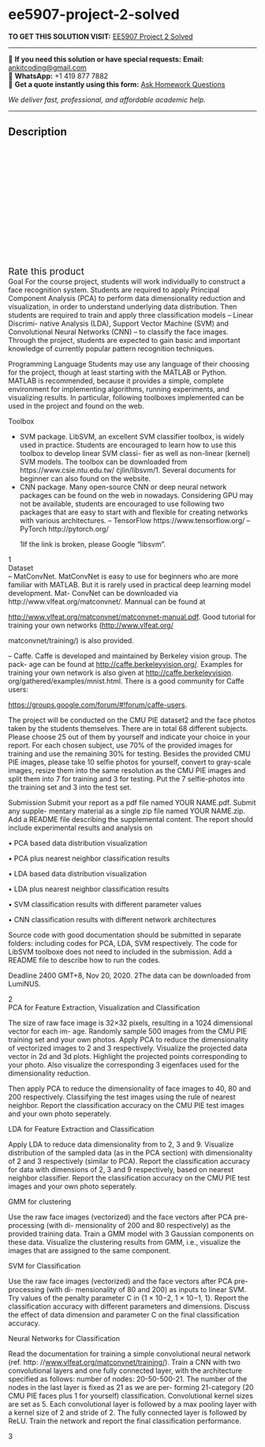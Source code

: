 # ee5907-project-2-solved
**TO GET THIS SOLUTION VISIT:** [EE5907 Project 2 Solved](https://www.ankitcodinghub.com/product/ee5907-project-2-solved/)


---

📩 **If you need this solution or have special requests:** **Email:** ankitcoding@gmail.com  
📱 **WhatsApp:** +1 419 877 7882  
📄 **Get a quote instantly using this form:** [Ask Homework Questions](https://www.ankitcodinghub.com/services/ask-homework-questions/)

*We deliver fast, professional, and affordable academic help.*

---

<h2>Description</h2>



<div class="kk-star-ratings kksr-auto kksr-align-center kksr-valign-top" data-payload="{&quot;align&quot;:&quot;center&quot;,&quot;id&quot;:&quot;93446&quot;,&quot;slug&quot;:&quot;default&quot;,&quot;valign&quot;:&quot;top&quot;,&quot;ignore&quot;:&quot;&quot;,&quot;reference&quot;:&quot;auto&quot;,&quot;class&quot;:&quot;&quot;,&quot;count&quot;:&quot;0&quot;,&quot;legendonly&quot;:&quot;&quot;,&quot;readonly&quot;:&quot;&quot;,&quot;score&quot;:&quot;0&quot;,&quot;starsonly&quot;:&quot;&quot;,&quot;best&quot;:&quot;5&quot;,&quot;gap&quot;:&quot;4&quot;,&quot;greet&quot;:&quot;Rate this product&quot;,&quot;legend&quot;:&quot;0\/5 - (0 votes)&quot;,&quot;size&quot;:&quot;24&quot;,&quot;title&quot;:&quot;EE5907 Project 2 Solved&quot;,&quot;width&quot;:&quot;0&quot;,&quot;_legend&quot;:&quot;{score}\/{best} - ({count} {votes})&quot;,&quot;font_factor&quot;:&quot;1.25&quot;}">

<div class="kksr-stars">

<div class="kksr-stars-inactive">
            <div class="kksr-star" data-star="1" style="padding-right: 4px">


<div class="kksr-icon" style="width: 24px; height: 24px;"></div>
        </div>
            <div class="kksr-star" data-star="2" style="padding-right: 4px">


<div class="kksr-icon" style="width: 24px; height: 24px;"></div>
        </div>
            <div class="kksr-star" data-star="3" style="padding-right: 4px">


<div class="kksr-icon" style="width: 24px; height: 24px;"></div>
        </div>
            <div class="kksr-star" data-star="4" style="padding-right: 4px">


<div class="kksr-icon" style="width: 24px; height: 24px;"></div>
        </div>
            <div class="kksr-star" data-star="5" style="padding-right: 4px">


<div class="kksr-icon" style="width: 24px; height: 24px;"></div>
        </div>
    </div>

<div class="kksr-stars-active" style="width: 0px;">
            <div class="kksr-star" style="padding-right: 4px">


<div class="kksr-icon" style="width: 24px; height: 24px;"></div>
        </div>
            <div class="kksr-star" style="padding-right: 4px">


<div class="kksr-icon" style="width: 24px; height: 24px;"></div>
        </div>
            <div class="kksr-star" style="padding-right: 4px">


<div class="kksr-icon" style="width: 24px; height: 24px;"></div>
        </div>
            <div class="kksr-star" style="padding-right: 4px">


<div class="kksr-icon" style="width: 24px; height: 24px;"></div>
        </div>
            <div class="kksr-star" style="padding-right: 4px">


<div class="kksr-icon" style="width: 24px; height: 24px;"></div>
        </div>
    </div>
</div>


<div class="kksr-legend" style="font-size: 19.2px;">
            <span class="kksr-muted">Rate this product</span>
    </div>
    </div>
<div class="page" title="Page 1">
<div class="layoutArea">
<div class="column">
Goal For the course project, students will work individually to construct a face recognition system. Students are required to apply Principal Component Analysis (PCA) to perform data dimensionality reduction and visualization, in order to understand underlying data distribution. Then students are required to train and apply three classification models – Linear Discrimi- native Analysis (LDA), Support Vector Machine (SVM) and Convolutional Neural Networks (CNN) – to classify the face images. Through the project, students are expected to gain basic and important knowledge of currently popular pattern recognition techniques.

Programming Language Students may use any language of their choosing for the project, though at least starting with the MATLAB or Python. MATLAB is recommended, because it provides a simple, complete environment for implementing algorithms, running experiments, and visualizing results. In particular, following toolboxes implemented can be used in the project and found on the web.

Toolbox

<ul>
<li>SVM package. LibSVM, an excellent SVM classifier toolbox, is widely used in practice. Students are encouraged to learn how to use this toolbox to develop linear SVM classi- fier as well as non-linear (kernel) SVM models. The toolbox can be downloaded from https://www.csie.ntu.edu.tw/ ̃cjlin/libsvm/1. Several documents for beginner can also found on the website.</li>
<li>CNN package. Many open-source CNN or deep neural network packages can be found on the web in nowadays. Considering GPU may not be available, students are encouraged to use following two packages that are easy to start with and flexible for creating networks with various architectures.
– TensorFlow https://www.tensorflow.org/ – PyTorch http://pytorch.org/

1If the link is broken, please Google “libsvm”.
</li>
</ul>
</div>
</div>
<div class="layoutArea">
<div class="column">
1

</div>
</div>
</div>
<div class="page" title="Page 2">
<div class="layoutArea">
<div class="column">
Dataset

</div>
</div>
<div class="layoutArea">
<div class="column">
– MatConvNet. MatConvNet is easy to use for beginners who are more familiar with MATLAB. But it is rarely used in practical deep learning model development. Mat- ConvNet can be downloaded via http://www.vlfeat.org/matconvnet/. Mannual can be found at

http://www.vlfeat.org/matconvnet/matconvnet-manual.pdf. Good tutorial for training your own networks (http://www.vlfeat.org/

matconvnet/training/) is also provided.

– Caffe. Caffe is developed and maintained by Berkeley vision group. The pack- age can be found at http://caffe.berkeleyvision.org/. Examples for training your own network is also given at http://caffe.berkeleyvision. org/gathered/examples/mnist.html. There is a good community for Caffe users:

https://groups.google.com/forum/#!forum/caffe-users.

</div>
</div>
<div class="layoutArea">
<div class="column">
The project will be conducted on the CMU PIE dataset2 and the face photos taken by the students themselves. There are in total 68 different subjects. Please choose 25 out of them by yourself and indicate your choice in your report. For each chosen subject, use 70% of the provided images for training and use the remaining 30% for testing. Besides the provided CMU PIE images, please take 10 selfie photos for yourself, convert to gray-scale images, resize them into the same resolution as the CMU PIE images and split them into 7 for training and 3 for testing. Put the 7 selfie-photos into the training set and 3 into the test set.

Submission Submit your report as a pdf file named YOUR NAME.pdf. Submit any supple- mentary material as a single zip file named YOUR NAME.zip. Add a README file describing the supplemental content. The report should include experimental results and analysis on

• PCA based data distribution visualization

• PCA plus nearest neighbor classification results

• LDA based data distribution visualization

• LDA plus nearest neighbor classification results

• SVM classification results with different parameter values

• CNN classification results with different network architectures

Source code with good documentation should be submitted in separate folders: including codes for PCA, LDA, SVM respectively. The code for LibSVM toolboxe does not need to included in the submission. Add a README file to describe how to run the codes.

Deadline 2400 GMT+8, Nov 20, 2020. 2The data can be downloaded from LumiNUS.

</div>
</div>
<div class="layoutArea">
<div class="column">
2

</div>
</div>
</div>
<div class="page" title="Page 3">
<div class="layoutArea">
<div class="column">
PCA for Feature Extraction, Visualization and Classification

The size of raw face image is 32×32 pixels, resulting in a 1024 dimensional vector for each im- age. Randomly sample 500 images from the CMU PIE training set and your own photos. Apply PCA to reduce the dimensionality of vectorized images to 2 and 3 respectively. Visualize the projected data vector in 2d and 3d plots. Highlight the projected points corresponding to your photo. Also visualize the corresponding 3 eigenfaces used for the dimensionality reduction.

Then apply PCA to reduce the dimensionality of face images to 40, 80 and 200 respectively. Classifying the test images using the rule of nearest neighbor. Report the classification accuracy on the CMU PIE test images and your own photo seperately.

LDA for Feature Extraction and Classification

Apply LDA to reduce data dimensionality from to 2, 3 and 9. Visualize distribution of the sampled data (as in the PCA section) with dimensionality of 2 and 3 respectively (similar to PCA). Report the classification accuracy for data with dimensions of 2, 3 and 9 respectively, based on nearest neighbor classifier. Report the classification accuracy on the CMU PIE test images and your own photo seperately.

GMM for clustering

Use the raw face images (vectorized) and the face vectors after PCA pre-processing (with di- mensionality of 200 and 80 respectively) as the provided training data. Train a GMM model with 3 Gaussian components on these data. Visualize the clustering results from GMM, i.e., visualize the images that are assigned to the same component.

SVM for Classification

Use the raw face images (vectorized) and the face vectors after PCA pre-processing (with di- mensionality of 80 and 200) as inputs to linear SVM. Try values of the penalty parameter C in {1 × 10−2, 1 × 10−1, 1}. Report the classification accuracy with different parameters and dimensions. Discuss the effect of data dimension and parameter C on the final classification accuracy.

Neural Networks for Classification

Read the documentation for training a simple convolutional neural network (ref. http: //www.vlfeat.org/matconvnet/training/). Train a CNN with two convolutional layers and one fully connected layer, with the architecture specified as follows: number of nodes: 20-50-500-21. The number of the nodes in the last layer is fixed as 21 as we are per- forming 21-category (20 CMU PIE faces plus 1 for yourself) classification. Convolutional kernel sizes are set as 5. Each convolutional layer is followed by a max pooling layer with a kernel size of 2 and stride of 2. The fully connected layer is followed by ReLU. Train the network and report the final classification performance.

</div>
</div>
<div class="layoutArea">
<div class="column">
3

</div>
</div>
</div>
